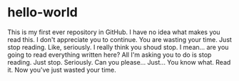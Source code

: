 # hello-world
This is my first ever repository in GitHub.
I have no idea what makes you read this.
I don't appreciate you to continue.
You are wasting your time.
Just stop reading.
Like, seriously.
I really think you shoud stop.
I mean... are you going to read everything written here?
All I'm asking you to do is stop reading.
Just stop.
Seriously.
Can you please...
Just...
You know what. Read it.
Now you've just wasted your time.

